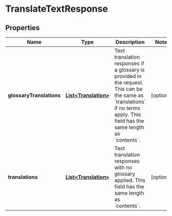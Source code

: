 

# TranslateTextResponse


## Properties

| Name | Type | Description | Notes |
|------------ | ------------- | ------------- | -------------|
|**glossaryTranslations** | [**List&lt;Translation&gt;**](Translation.md) | Text translation responses if a glossary is provided in the request. This can be the same as &#x60;translations&#x60; if no terms apply. This field has the same length as &#x60;contents&#x60;. |  [optional] |
|**translations** | [**List&lt;Translation&gt;**](Translation.md) | Text translation responses with no glossary applied. This field has the same length as &#x60;contents&#x60;. |  [optional] |



